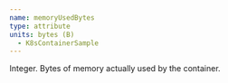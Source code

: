 ```yaml
---
name: memoryUsedBytes
type: attribute
units: bytes (B)
  - K8sContainerSample
---
```


Integer. Bytes of memory actually used by the container.